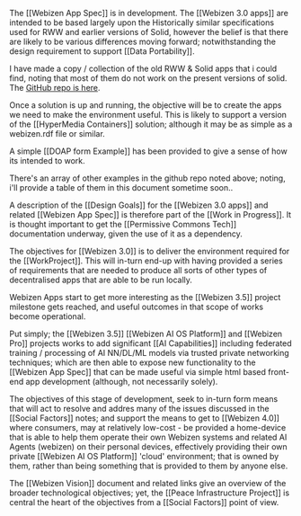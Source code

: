 The [[Webizen App Spec]] is in development.  The [[Webizen 3.0 apps]] are intended to be based largely upon the Historically similar specifications used for RWW and earlier versions of Solid, however the belief is that there are likely to be various differences moving forward; notwithstanding the design requirement to support [[Data Portability]].

I have made a copy / collection of the old RWW & Solid apps that i could find, noting that most of them do not work on the present versions of solid.  The [GitHub repo is here](https://github.com/WebCivics/solid-stuff).  

Once a solution is up and running, the objective will be to create the apps we need to make the environment useful.  This is likely to support a version of the [[HyperMedia Containers]] solution; although it may be as simple as a webizen.rdf file or similar. 

A simple [[DOAP form Example]] has been provided to give a sense of how its intended to work.

There's an array of other examples in the github repo noted above; noting, i'll provide a table of them in this document sometime soon.. 

A description of the [[Design Goals]] for the [[Webizen 3.0 apps]] and related [[Webizen App Spec]] is therefore part of the [[Work in Progress]].  It is thought important to get the [[Permissive Commons Tech]] documentation underway, given the use of it as a dependency. 

The objectives for [[Webizen 3.0]] is to deliver the environment required for the [[WorkProject]].  This will in-turn end-up with having provided a series of requirements that are needed to produce all sorts of other types of decentralised apps that are able to be run locally. 

Webizen Apps start to get more interesting as the [[Webizen 3.5]] project milestone gets reached, and useful outcomes in that scope of works become operational. 

Put simply; the [[Webizen 3.5]] [[Webizen AI OS Platform]] and [[Webizen Pro]] projects works to add significant [[AI Capabilities]] including federated training / processing of AI NN/DL/ML models via trusted private networking techniques; which are then able to expose new functionality to the [[Webizen App Spec]] that can be made useful via simple html based front-end app development (although, not necessarily solely).  

The objectives of this stage of development, seek to in-turn form means that will act to resolve and addres many of the issues discussed in the [[Social Factors]] notes; and support the means to get to [[Webizen 4.0]] where consumers, may at relatively low-cost - be provided a home-device that is able to help them operate their own Webizen systems and related AI Agents (webizen) on their personal devices, effectively providing their own private [[Webizen AI OS Platform]] 'cloud' environment; that is owned by them, rather than being something that is provided to them by anyone else.

The [[Webizen Vision]] document and related links give an overview of the broader technological objectives; yet, the [[Peace Infrastructure Project]] is central the heart of the objectives from a [[Social Factors]] point of view.

